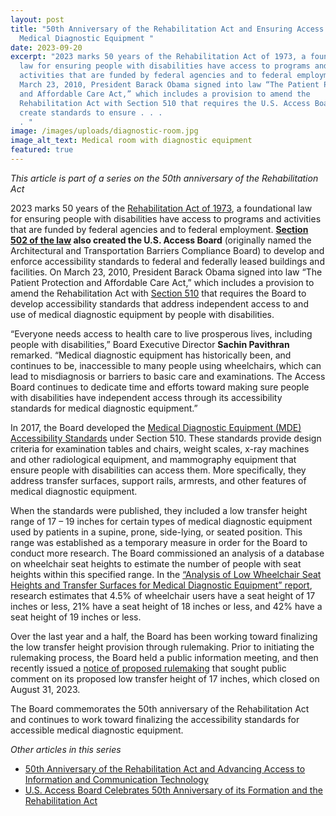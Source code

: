 ```yaml
---
layout: post
title: "50th Anniversary of the Rehabilitation Act and Ensuring Access to
  Medical Diagnostic Equipment "
date: 2023-09-20
excerpt: "2023 marks 50 years of the Rehabilitation Act of 1973, a foundational
  law for ensuring people with disabilities have access to programs and
  activities that are funded by federal agencies and to federal employment. On
  March 23, 2010, President Barack Obama signed into law “The Patient Protection
  and Affordable Care Act,” which includes a provision to amend the
  Rehabilitation Act with Section 510 that requires the U.S. Access Board to
  create standards to ensure . . .
  . "
image: /images/uploads/diagnostic-room.jpg
image_alt_text: Medical room with diagnostic equipment
featured: true
---
```

*This article is part of a series on the 50th anniversary of the Rehabilitation Act*   

2023 marks 50 years of the [Rehabilitation Act of 1973](https://www.access-board.gov/law/ra.html), a foundational law for ensuring people with disabilities have access to programs and activities that are funded by federal agencies and to federal employment. **[Section 502 of the law](https://www.access-board.gov/law/ra.html#section-502-the-access-board) also created the U.S. Access Board** (originally named the Architectural and Transportation Barriers Compliance Board) to develop and enforce accessibility standards to federal and federally leased buildings and facilities. On March 23, 2010, President Barack Obama signed into law “The Patient Protection and Affordable Care Act,” which includes a provision to amend the Rehabilitation Act with [Section 510](https://www.access-board.gov/mde/) that requires the Board to develop accessibility standards that address independent access to and use of medical diagnostic equipment by people with disabilities. 

“Everyone needs access to health care to live prosperous lives, including people with disabilities,” Board Executive Director **Sachin Pavithran** remarked. “Medical diagnostic equipment has historically been, and continues to be, inaccessible to many people using wheelchairs, which can lead to misdiagnosis or barriers to basic care and examinations. The Access Board continues to dedicate time and efforts toward making sure people with disabilities have independent access through its accessibility standards for medical diagnostic equipment.” 

In 2017, the Board developed the [Medical Diagnostic Equipment (MDE) Accessibility Standards](https://www.access-board.gov/mde/) under Section 510. These standards provide design criteria for examination tables and chairs, weight scales, x-ray machines and other radiological equipment, and mammography equipment that ensure people with disabilities can access them. More specifically, they address transfer surfaces, support rails, armrests, and other features of medical diagnostic equipment. 

When the standards were published, they included a low transfer height range of 17 – 19 inches for certain types of medical diagnostic equipment used by patients in a supine, prone, side-lying, or seated position. This range was established as a temporary measure in order for the Board to conduct more research. The Board commissioned an analysis of a database on wheelchair seat heights to estimate the number of people with seat heights within this specified range. In the [“Analysis of Low Wheelchair Seat Heights and Transfer Surfaces for Medical Diagnostic Equipment” report](https://www.access-board.gov/research/human/wheelchair-seat-height/), research estimates that 4.5% of wheelchair users have a seat height of 17 inches or less, 21% have a seat height of 18 inches or less, and 42% have a seat height of 19 inches or less. 

Over the last year and a half, the Board has been working toward finalizing the low transfer height provision through rulemaking. Prior to initiating the rulemaking process, the Board held a public information meeting, and then recently issued a [notice of proposed rulemaking](https://www.federalregister.gov/documents/2023/05/23/2023-10827/standards-for-accessible-medical-diagnostic-equipment) that sought public comment on its proposed low transfer height of 17 inches, which closed on August 31, 2023.   

The Board commemorates the 50th anniversary of the Rehabilitation Act and continues to work toward finalizing the accessibility standards for accessible medical diagnostic equipment.

*Other articles in this series* 

* [50th Anniversary of the Rehabilitation Act and Advancing Access to Information and Communication Technology](https://www.access-board.gov/news/2023/09/19/50th-anniversary-of-the-rehabilitation-act-and-advancing-access-to-information-and-communication-technology/)
* [U.S. Access Board Celebrates 50th Anniversary of its Formation and the Rehabilitation Act](https://www.access-board.gov/news/2023/09/26/u-s-access-board-celebrates-50th-anniversary-of-its-formation-and-the-rehabilitation-act/)
